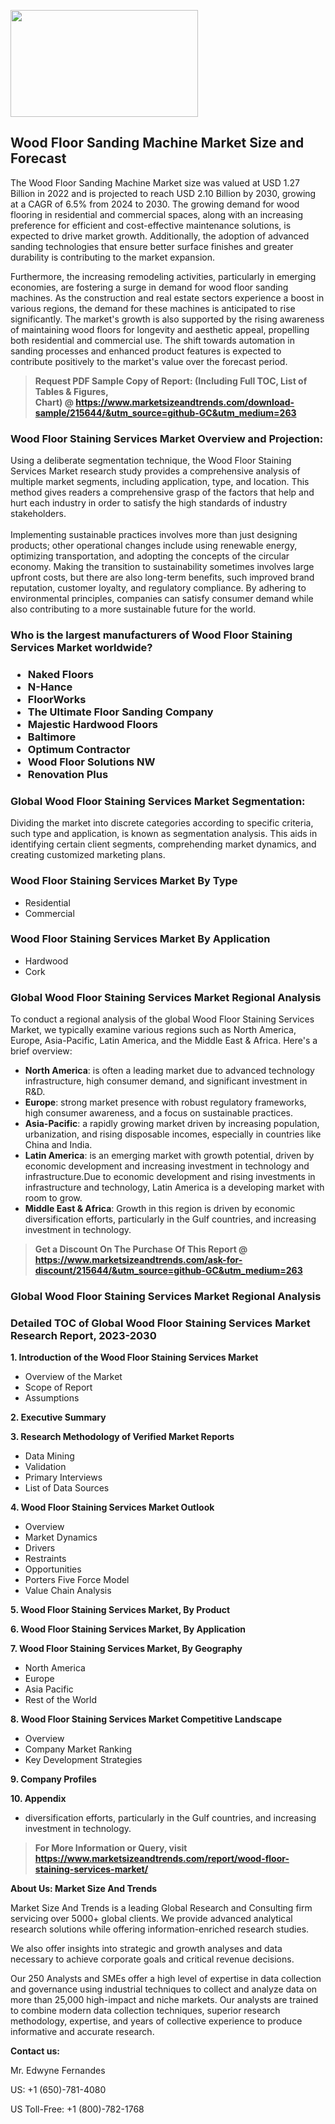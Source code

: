 <p><img class="alignnone size-medium wp-image-20088" src="https://ffe5etoiles.com/wp-content/uploads/2024/12/MST1-300x171.png" alt="" width="300" height="171" /></p><h2>Wood Floor Sanding Machine Market Size and Forecast</h2><p>The Wood Floor Sanding Machine Market size was valued at USD 1.27 Billion in 2022 and is projected to reach USD 2.10 Billion by 2030, growing at a CAGR of 6.5% from 2024 to 2030. The growing demand for wood flooring in residential and commercial spaces, along with an increasing preference for efficient and cost-effective maintenance solutions, is expected to drive market growth. Additionally, the adoption of advanced sanding technologies that ensure better surface finishes and greater durability is contributing to the market expansion.</p><p>Furthermore, the increasing remodeling activities, particularly in emerging economies, are fostering a surge in demand for wood floor sanding machines. As the construction and real estate sectors experience a boost in various regions, the demand for these machines is anticipated to rise significantly. The market's growth is also supported by the rising awareness of maintaining wood floors for longevity and aesthetic appeal, propelling both residential and commercial use. The shift towards automation in sanding processes and enhanced product features is expected to contribute positively to the market's value over the forecast period.</p></p><blockquote id="" class=""><strong>Request PDF Sample Copy of Report: (Including Full TOC, List of Tables &amp; Figures, Chart)&nbsp;@&nbsp;<strong><a href="https://www.marketsizeandtrends.com/download-sample/215644/&utm_source=github-GC&utm_medium=263" target="_blank">https://www.marketsizeandtrends.com/download-sample/215644/&utm_source=github-GC&utm_medium=263</a></strong></strong></blockquote><h3 id="" class="">Wood Floor Staining Services Market&nbsp;Overview and Projection:</h3><p id="" class="">Using a deliberate segmentation technique, the Wood Floor Staining Services Market research study provides a comprehensive analysis of multiple market segments, including application, type, and location. This method gives readers a comprehensive grasp of the factors that help and hurt each industry in order to satisfy the high standards of industry stakeholders. <br /> <br />Implementing sustainable practices involves more than just designing products; other operational changes include using renewable energy, optimizing transportation, and adopting the concepts of the circular economy. Making the transition to sustainability sometimes involves large upfront costs, but there are also long-term benefits, such improved brand reputation, customer loyalty, and regulatory compliance. By adhering to environmental principles, companies can satisfy consumer demand while also contributing to a more sustainable future for the world.</p><h3 id="" class="">Who is the largest manufacturers of&nbsp;Wood Floor Staining Services Market worldwide?</h3><h3 class=""><p><ul><li>Naked Floors </li><li> N-Hance </li><li> FloorWorks </li><li> The Ultimate Floor Sanding Company </li><li> Majestic Hardwood Floors </li><li> Baltimore </li><li> Optimum Contractor </li><li> Wood Floor Solutions NW </li><li> Renovation Plus</li></ul></p></h3><h3 id="" class="">Global&nbsp;Wood Floor Staining Services Market Segmentation:</h3><p id="" class="">Dividing the market into discrete categories according to specific criteria, such type and application, is known as segmentation analysis. This aids in identifying certain client segments, comprehending market dynamics, and creating customized marketing plans.</p><h3 id="" class="">Wood Floor Staining Services Market&nbsp;By Type</h3><p><p><ul><li>Residential</li><li> Commercial</p></li></ul></p></p><h3 id="" class="">Wood Floor Staining Services Market&nbsp;By Application</h3><p class=""><p><ul><li>Hardwood</li><li> Cork</li></ul></p></p><h3 id="" class="">Global Wood Floor Staining Services Market Regional Analysis</h3><p id="" class="">To conduct a regional analysis of the global Wood Floor Staining Services Market, we typically examine various regions such as North America, Europe, Asia-Pacific, Latin America, and the Middle East &amp; Africa. Here's a brief overview:</p><ul><li><strong>North America</strong>: is often a leading market due to advanced technology infrastructure, high consumer demand, and significant investment in R&amp;D.</li><li><strong>Europe</strong>: strong market presence with robust regulatory frameworks, high consumer awareness, and a focus on sustainable practices.</li><li><strong>Asia-Pacific</strong>: a rapidly growing market driven by increasing population, urbanization, and rising disposable incomes, especially in countries like China and India.</li><li><strong>Latin America</strong>: is an emerging market with growth potential, driven by economic development and increasing investment in technology and infrastructure.Due to economic development and rising investments in infrastructure and technology, Latin America is a developing market with room to grow.</li><li><strong>Middle East &amp; Africa</strong>: Growth in this region is driven by economic diversification efforts, particularly in the Gulf countries, and increasing investment in technology.</li></ul><blockquote id="" class=""><strong>Get a Discount On The Purchase Of This Report @ <strong><a href="https://www.marketsizeandtrends.com/ask-for-discount/215644/&utm_source=github-GC&utm_medium=263" target="_blank">https://www.marketsizeandtrends.com/ask-for-discount/215644/&utm_source=github-GC&utm_medium=263</a></strong></strong></blockquote><h3 id="" class="">Global Wood Floor Staining Services Market Regional Analysis</h3><h3 id="" class="">Detailed TOC of Global Wood Floor Staining Services Market Research Report, 2023-2030</h3><p id="" class=""><strong>1. Introduction of the Wood Floor Staining Services Market</strong></p><ul><li>Overview of the Market</li><li>Scope of Report</li><li>Assumptions</li></ul><p id="" class=""><strong>2. Executive Summary</strong></p><p id="" class=""><strong>3. Research Methodology of Verified Market Reports</strong></p><ul><li>Data Mining</li><li>Validation</li><li>Primary Interviews</li><li>List of Data Sources</li></ul><p id="" class=""><strong>4. Wood Floor Staining Services Market Outlook</strong></p><ul><li>Overview</li><li>Market Dynamics</li><li>Drivers</li><li>Restraints</li><li>Opportunities</li><li>Porters Five Force Model</li><li>Value Chain Analysis</li></ul><p id="" class=""><strong>5. Wood Floor Staining Services Market, By Product</strong></p><p id="" class=""><strong>6. Wood Floor Staining Services Market, By Application</strong></p><p id="" class=""><strong>7. Wood Floor Staining Services Market, By Geography</strong></p><ul><li>North America</li><li>Europe</li><li>Asia Pacific</li><li>Rest of the World</li></ul><p id="" class=""><strong>8. Wood Floor Staining Services Market Competitive Landscape</strong></p><ul><li>Overview</li><li>Company Market Ranking</li><li>Key Development Strategies</li></ul><p id="" class=""><strong>9. Company Profiles</strong></p><p id="" class=""><strong>10. Appendix</strong></p><ul><li>diversification efforts, particularly in the Gulf countries, and increasing investment in technology.</li></ul><blockquote id="" class=""><strong>For More Information or Query, visit <strong><strong><a href="https://www.marketsizeandtrends.com/report/wood-floor-staining-services-market/" target="_blank">https://www.marketsizeandtrends.com/report/wood-floor-staining-services-market/</a></strong></strong></strong></blockquote><p id="" class=""><strong>About Us: Market Size And Trends</strong></p><p id="" class="">Market Size And Trends is a leading Global Research and Consulting firm servicing over 5000+ global clients. We provide advanced analytical research solutions while offering information-enriched research studies.</p><p id="" class="">We also offer insights into strategic and growth analyses and data necessary to achieve corporate goals and critical revenue decisions.</p><p id="" class="">Our 250 Analysts and SMEs offer a high level of expertise in data collection and governance using industrial techniques to collect and analyze data on more than 25,000 high-impact and niche markets. Our analysts are trained to combine modern data collection techniques, superior research methodology, expertise, and years of collective experience to produce informative and accurate research.</p><p id="" class=""><strong>Contact us:</strong></p><p id="" class="">Mr. Edwyne Fernandes</p><p id="" class="">US: +1 (650)-781-4080</p><p id="" class="">US Toll-Free: +1 (800)-782-1768</p>
